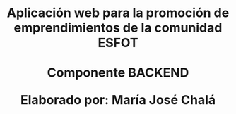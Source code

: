 <p align="center">
    <h1 align="center">
        Aplicación web para la promoción de emprendimientos de la comunidad ESFOT
        <br>
        <br>
        Componente BACKEND
        <br>
        <p align="center">Elaborado por: María José Chalá</p>
    </h1>
</p>



